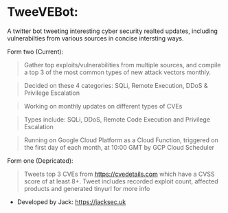 # TweeVEBot:

A twitter bot tweeting interesting cyber security realted updates, including vulnerabilties from various sources in concise intersting ways.

Form two (Current):
> Gather top exploits/vulnerabilities from multiple sources, and compile a top 3 of the most common types of new attack vectors monthly.

> Decided on these 4 categories: SQLi, Remote Execution, DDoS & Privilege Escalation

> Working on monthly updates on different types of CVEs

> Types include: SQLi, DDoS, Remote Code Execution and Privilege Escalation

> Running on Google Cloud Platform as a Cloud Function, triggered on the first day of each month, at 10:00 GMT by GCP Cloud Scheduler

Form one (Depricated):
> Tweets top 3 CVEs from https://cvedetails.com which have a CVSS score of at least 8+. Tweet includes recorded exploit count, affected products and generated tinyurl for more info

- Developed by Jack: https://jacksec.uk
